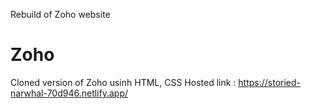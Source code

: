 Rebuild of Zoho website
# Zoho
Cloned version of Zoho usinh HTML, CSS
Hosted link : https://storied-narwhal-70d946.netlify.app/
